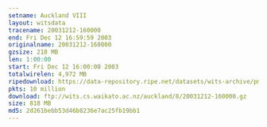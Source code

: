```yaml
---
setname: Auckland VIII
layout: witsdata
tracename: 20031212-160000
end: Fri Dec 12 16:59:59 2003
originalname: 20031212-160000
gzsize: 218 MB
len: 1:00:00
start: Fri Dec 12 16:00:00 2003
totalwirelen: 4,972 MB
ripedownload: https://data-repository.ripe.net/datasets/wits-archive/pma/long/auck/8//20031212-160000.gz
pkts: 10 million
download: ftp://wits.cs.waikato.ac.nz/auckland/8/20031212-160000.gz
size: 818 MB
md5: 2d261bebb53d46b8236e7ac25fb19bb1
---
```

